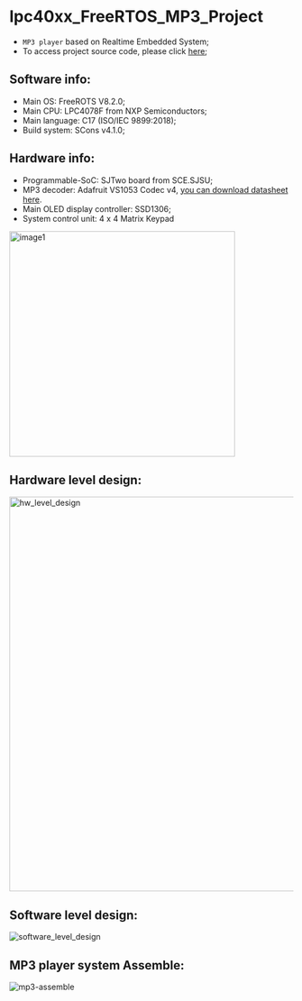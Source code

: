 
# lpc40xx_FreeRTOS_MP3_Project
* `MP3 player` based on Realtime Embedded System; 
* To access project source code, please click [here](https://github.com/CMPE146-MP3-PROJECT/FreeRTOS_MP3_Project/tree/ZhaoqinLi/projects/lpc40xx_freertos);
## Software info:
* Main OS: FreeROTS V8.2.0;
* Main CPU: LPC4078F from NXP Semiconductors; 
* Main language: C17 (ISO/IEC 9899:2018);
* Build system: SCons v4.1.0;
## Hardware info:
* Programmable-SoC: SJTwo board from SCE.SJSU;
* MP3 decoder: Adafruit VS1053 Codec v4, [you can download datasheet here](https://cdn-shop.adafruit.com/datasheets/vs1053.pdf).
* Main OLED display controller: SSD1306;
* System control unit: 4 x 4 Matrix Keypad

<img src=https://user-images.githubusercontent.com/60235970/114663901-d879c180-9caf-11eb-99f8-07a139057adf.jpg alt="image1" width="400"/>

## Hardware level design:
<img src=https://user-images.githubusercontent.com/60235970/143958514-da04ff2e-c7f7-4b98-bc2d-e45016bf42fe.png alt="hw_level_design" width = "700"/>

## Software level design:
![software_level_design](https://user-images.githubusercontent.com/60235970/118579435-f15c1380-b742-11eb-9877-57b4fff06f68.png)

## MP3 player system Assemble:
![mp3-assemble](https://user-images.githubusercontent.com/60235970/137086012-dfc3f29b-78d3-43da-a9a3-04417e4c72a5.png)
